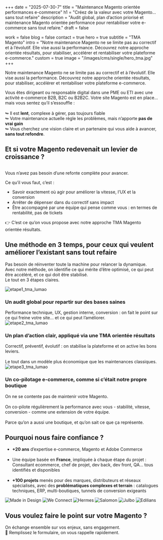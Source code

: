 +++
date = "2025-07-30-7"
title = "Maintenance Magento orientée performances e-commerce"
h1 = "Créez de la valeur avec votre Magento… sans tout refaire"
description = "Audit global, plan d’action priorisé et maintenance Magento orientée performance pour rentabiliser votre e-commerce sans tout refaire."
draft = false

work = false
blog = false
contact = true
hero = true
subtitle = "TMA Magento"
intro = "Notre maintenance Magento ne se limite pas au correctif et à l’évolutif. Elle vise aussi la performance. Découvrez notre approche orientée résultats, pour stabiliser, accélérer et rentabiliser votre plateforme e-commerce."
custom = true
image = "/images/cms/single/hero_tma.jpg"
+++


<section class="px-8 py-12 shadow-theme md:shadow-none">
	<p class="block mb-20 font-bold text-center md:hidden sm:text-lg">
		Notre maintenance Magento ne se limite pas au correctif et à l’évolutif. Elle vise aussi la performance. Découvrez notre approche orientée résultats, pour stabiliser, accélérer et rentabiliser votre plateforme e-commerce.
	</p>
	<p class="mx-auto text-center md:w-1/2 sm:text-lg mt-8 mb-16">
		Vous êtes dirigeant ou responsable digital dans une PME ou ETI avec une activité e-commerce B2B, B2C ou B2B2C.
        Votre site Magento est en place… mais vous sentez qu’il s’essouffle :
		<br>
        <br>↬ Il est <strong>lent</strong>, complexe à gérer, pas toujours fiable
        <br>↬ Votre maintenance actuelle règle les problèmes, mais n’apporte <strong>pas de vrai gain</strong>
        <br>↬ Vous cherchez une vision claire et un partenaire qui vous aide à avancer, <strong>sans tout refondre</strong>.
	</p>
</section>

<!-- Section Objectifs -->
<div class="flex flex-col justify-end mx-auto px-4 mt-16 mb-16 lg:mt-0 lg:flex-row md:container lg:mb-24 xl:mb-32">
		<div class="relative flex flex-col w-full text-sm lg:w-1/2 lg:px-20 lg:text-base">
			<div class="mb-4 lg:mb-8">
			</div>
			<h2 class="mb-2 lg-title">Et si votre Magento redevenait un levier de croissance ?</h2>
			<span class="relative my-6 divider bg-primary lg:-left-12 w-9 lg:w-24 lg:my-10"></span>
			<div class="left-0 w-full mt-0 transform lg:my-6 lg:absolute lg:-translate-x-full lg:h-full lg:full lg:mb-0">
				<span class="absolute hidden w-1/2 bg-gray-200 lg:block lg:right-0 h-80 lg:h-full rounded-3xl"></span>
				<div class="w-full py-5 lg:absolute lg:w-11/12 h-80 lg:py-24 lg:h-full">
					<div class="relative h-full overflow-hidden bg-white rounded-3xl shadow-theme">
						<img src="/images/cms/single/placeholder_tma.jpg" alt="" class="absolute object-cover min-w-full min-h-full transform -translate-x-1/2 -translate-y-1/2 top-1/2 left-1/2"/>
					</div>
				</div>
			</div>
			<p class="leading-normal text-gray-0 mb-2">
  			Vous n’avez pas besoin d’une refonte complète pour avancer.
			</p>
			<p class="leading-8 text-gray-0 mb-2">
  			Ce qu’il vous faut, c’est :
			</p>
			<ul class="leading-8 text-gray-0 list-disc pl-6 mb-4">
  				<li>Savoir exactement où agir pour améliorer la vitesse, l’UX et la conversion</li>
  				<li>Arrêter de dépenser dans du correctif sans impact</li>
  				<li>Être accompagné par une équipe qui pense comme vous : en termes de rentabilité, pas de tickets</li>
			</ul>
			<p class="leading-8 text-gray-0">
  			👉 C’est ce qu’on vous propose avec notre approche TMA Magento orientée résultats.
			</p>
			</div>
		</div>
	</div>

<!-- Section 6 -->
<section class="px-8 mb-8 text-center lg:mb-24 lg:px-0 md:mt-16">
	<div class="flex flex-col items-center px-8 mx-auto md:container">
		<h2 class="px-4 sm:px-6 xl-title text-center">Une méthode en 3 temps, pour ceux qui veulent améliorer l’existant sans tout refaire</h2>
		<span class="md:mt-8 lg:mb-5"></span>
		<p class="pt-6 md:pt-0">
		Pas besoin de réinventer toute la machine pour relancer la dynamique.
		<br>Avec notre méthode, on identifie ce qui mérite d’être optimisé, ce qui peut être accéléré, et ce qui doit être stabilisé.
		<br>Le tout en 3 étapes claires.
		</p>
	</div>
	<div class="max-w-screen-xl mx-auto">
		<div class="grid-cols-3 gap-4 xl:grid lg:gap-8 lg:mx-8 xl:gap-12 pt-6 md:pt-0">
			<!-- Block 01 -->
			<div class="overflow-hidden rounded-3xl">
				<div class="flex flex-col px-8 font-bold md:pt-16 xl:px-12">
					<img alt="etape1_tma_lumao" src="/images/cms/single/etape1_tma.svg" class="h-24 mx-auto mb-2 md:mb-8" draggable="false"/>
					<h3 class="mb-4 text-3xl font-accent">Un audit global pour repartir sur des bases saines</h3>
					<span class="mx-auto my-4 md:my-8 divider"></span>
				</div>
				<div class="flex flex-col px-4 text-sm leading-7 text-gray-0 xl:text-base xl:px-12">
					Performance technique, UX, gestion interne, conversion : on fait le point sur ce qui freine votre site… et ce qui peut l’améliorer.
				</div>
			</div>
			<!-- Block 02 -->
			<div class="overflow-hidden rounded-3xl">
				<div class="flex flex-col px-8 font-bold md:pt-16 xl:px-12 pt-6 md:pt-0">
					<img alt="etape2_tma_lumao" src="/images/cms/single/etape2_tma.svg" class="h-24 mx-auto mb-2 md:mb-8" draggable="false"/>
					<h3 class="mb-4 text-3xl font-accent">Un plan d’action clair, appliqué via une TMA orientée résultats</h3>
					<span class="mx-auto my-4 md:my-8 divider"></span>
				</div>
				<div class="flex flex-col px-4 text-sm leading-7 text-gray-0 xl:text-base xl:px-12 pt-6 md:pt-0">
					Correctif, préventif, évolutif : on stabilise la plateforme et on active les bons leviers.<br> <br> Le tout dans un modèle plus économique que les maintenances classiques.
				</div>
			</div>			
			<!-- Block 03 -->
			<div class="overflow-hidden rounded-3xl">
				<div class="flex flex-col px-8 font-bold md:pt-16 xl:px-12 pt-6 md:pt-0">
					<img alt="etape3_tma_lumao" src="/images/cms/single/etape3_tma.svg" class="h-24 mx-auto mb-2 md:mb-8" draggable="false"/>
					<h3 class="mb-4 text-3xl font-accent">Un co-pilotage e-commerce, comme si c’était notre propre boutique</h3>
					<span class="mx-auto my-4 md:my-8 divider"></span>
				</div>
				<div class="flex flex-col px-4 text-sm leading-7 text-gray-0 xl:text-base xl:px-12">
					On ne se contente pas de maintenir votre Magento. <br><br> On co-pilote régulièrement la performance avec vous - stabilité, vitesse, conversion - comme une extension de votre équipe.
					<br><br>Parce qu’on a aussi une boutique, et qu’on sait ce que ça représente.
				</div>
			</div>
		</div>
	</div>
</section>

<section class="flex flex-col bg-secondary lg:flex-row">
	<div class="py-10 lg:w-1/2 lg:py-24 xl:flex xl:items-center">
		<div class="lg:text-right text-white px-8 lg:px-16 mx-auto xl:max-w-screen-md">
			<div class="flex flex-col lg:items-end">
				<h2 class="lg-title">Pourquoi nous faire confiance ? </h2>
				<span class="relative my-6 divider w-9 lg:w-24 lg:my-9"></span>
			</div>
			<p class="text-sm lg:text-base leading-relaxed lg:leading-loose lg:opacity-100 xl:mr-8">
			<ul class="text-sm lg:text-base leading-relaxed lg:leading-loose lg:opacity-100 xl:mr-8 list-disc list-inside">
  			<li><strong>+20 ans</strong> d’expertise e-commerce, Magento et Adobe Commerce</li>
			<br>
  			<li>Une équipe basée en <strong>France</strong>, impliquée à chaque étape du projet : Consultant ecommerce, chef de projet, dev back, dev front, QA… tous identifiés et disponibles</li>
  			<br>
			<li><strong>+100 projets</strong> menés pour des marques, distributeurs et réseaux spécialisés, avec des <strong>problématiques complexes et terrain</strong> : catalogues techniques, ERP, multi-boutiques, tunnels de conversion exigeants</li>
			</ul>
		</div>
	</div>
	<div class="relative overflow-hidden lg:w-1/2 bg-secondary-dark flex items-center justify-center">
		<div class="items-center grid grid-cols-3 md:grid-cols-6 lg:grid-cols-3 gap-12 px-8 lg:px-16 xl:px-24 2xl:px-48 py-14">
            <img src="/images/badge/logo_mid.svg" alt="Made in Design"  class="mx-auto w-full" />
            <img src="/images/badge/logo_weconnect.svg" alt="We Connect"  class="mx-auto w-full" />
            <img src="/images/badge/logo_hermes.svg" alt="Hermes"  class="mx-auto w-full" />
            <img src="/images/badge/logo_salomon.svg" alt="Salomon"  class="mx-auto w-full" />
            <img src="/images/badge/logo_julbo.svg" alt="Julbo"  class="mx-auto w-full" />
            <img src="/images/badge/logo_edilians.svg" alt="Edilians"  class="mx-auto w-full" />
        </div>
	</div>
</section>

<section class="px-8 mb-8 text-center lg:mb-24 lg:px-0 md:mt-16">
	<div class="flex flex-col items-center px-8 mx-auto md:container">
		<h2 class="px-10 xl-title mt-8 md:mt-0">Vous voulez faire le point sur votre Magento ? </h2>
		<p class="mt-4">
  		On échange ensemble sur vos enjeux, sans engagement.
  		<br>📩 Remplissez le formulaire, on vous rappelle rapidement.
		</p>
		<div class="mt-4">
		</div>
</section>